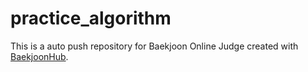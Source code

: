 # practice_algorithm
This is a auto push repository for Baekjoon Online Judge created with [BaekjoonHub](https://github.com/BaekjoonHub/BaekjoonHub).

